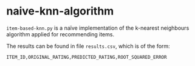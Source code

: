 # naive-knn-algorithm

`item-based-knn.py` is a naïve implementation of the k-nearest neighbours algorithm applied for recommending items.


The results can be found in file `results.csv`, which is of the form: 

    ITEM_ID,ORIGINAL_RATING,PREDICTED_RATING,ROOT_SQUARED_ERROR

